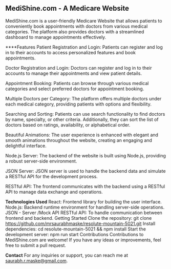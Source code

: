 ****MediShine.com - A Medicare Website****
--------------------------------------------------------------------------------------------
MediShine.com is a user-friendly Medicare Website that allows patients to conveniently book appointments with doctors from various medical categories. The platform also provides doctors with a streamlined dashboard to manage appointments effectively.



****Features
Patient Registration and Login: Patients can register and log in to their accounts to access personalized features and book appointments.

Doctor Registration and Login: Doctors can register and log in to their accounts to manage their appointments and view patient details.

Appointment Booking: Patients can browse through various medical categories and select preferred doctors for appointment booking.

Multiple Doctors per Category: The platform offers multiple doctors under each medical category, providing patients with options and flexibility.

Searching and Sorting: Patients can use search functionality to find doctors by name, specialty, or other criteria. Additionally, they can sort the list of doctors based on ratings, availability, or alphabetical order.

Beautiful Animations: The user experience is enhanced with elegant and smooth animations throughout the website, creating an engaging and delightful interface.

Node.js Server: The backend of the website is built using Node.js, providing a robust server-side environment.

JSON Server: JSON server is used to handle the backend data and simulate a RESTful API for the development process.

RESTful API: The frontend communicates with the backend using a RESTful API to manage data exchange and operations.

****Technologies Used****
React: Frontend library for building the user interface.
Node.js: Backend runtime environment for handling server-side operations.
JSON - Server /Mock API
RESTful API: To handle communication between frontend and backend.
Getting Started
Clone the repository: git clone https://github.com/mrsaurabhmaske/resolute-mountain-5021.git
Install dependencies: cd resolute-mountain-5021 && npm install
Start the development server: npm run start
Contributions
Contributions to MediShine.com are welcome! If you have any ideas or improvements, feel free to submit a pull request.

****Contact****
For any inquiries or support, you can reach me at saurabh.r.maske@gmail.com.
